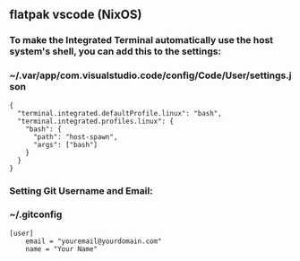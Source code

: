 ## flatpak vscode (NixOS)

### To make the Integrated Terminal automatically use the host system's shell, you can add this to the settings:
### ~/.var/app/com.visualstudio.code/config/Code/User/settings.json

```console
{
  "terminal.integrated.defaultProfile.linux": "bash",
  "terminal.integrated.profiles.linux": {
    "bash": {
      "path": "host-spawn",
      "args": ["bash"]
    }
  }
}
```

### Setting Git Username and Email:
### ~/.gitconfig

```console
[user]
	email = "youremail@yourdomain.com"
	name = "Your Name"
```
